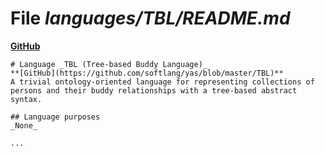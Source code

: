 # File _languages/TBL/README.md_
**[GitHub](https://github.com/softlang/yas/blob/master/languages/TBL/README.md)**
```
# Language _TBL (Tree-based Buddy Language)_
**[GitHub](https://github.com/softlang/yas/blob/master/TBL)**
A trivial ontology-oriented language for representing collections of persons and their buddy relationships with a tree-based abstract syntax.

## Language purposes
_None_

...
```
